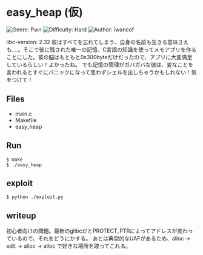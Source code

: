 # easy_heap (仮)
![Genre: Pwn](https://img.shields.io/badge/genre-pwn-brightgreen?style=for-the-badge)
![Difficulty: Hard](https://img.shields.io/badge/difficulty-Hard-blue?style=for-the-badge)
![Author: iwancof](https://img.shields.io/badge/author-iwancof-lightgrey?style=for-the-badge)

libc-version: 2.32
彼はすべてを忘れてしまう、自身の名前も生きる意味さえも....。そこで彼に残された唯一の記憶、C言語の知識を使ってメモアプリを作ることにした。彼の脳はもともと0x300byteだけだったので、アプリに大変満足しているらしい！よかったね。
でも記憶の管理がガバガバな彼は、変なことを言われるとすぐにパニックになって思わずシェルを出しちゃうかもしれない！気をつけて！

## Files
- main.c
- Makefile
- easy_heap

## Run
```
$ make
$ ./easy_heap
```

## exploit
```
$ python ./exploit.py
```

## writeup

初心者向けの問題。最新のglibcだとPROTECT_PTRによってアドレスが変わっているので、それをどうにかする。
あとは典型的なUAFがあるため、alloc -> edit -> alloc -> alloc で好きな場所を取ってこれる。


